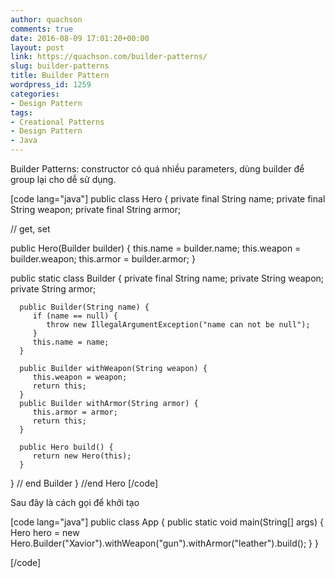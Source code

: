 ```yaml
---
author: quachson
comments: true
date: 2016-08-09 17:01:20+00:00
layout: post
link: https://quachson.com/builder-patterns/
slug: builder-patterns
title: Builder Pattern
wordpress_id: 1259
categories:
- Design Pattern
tags:
- Creational Patterns
- Design Pattern
- Java
---
```


Builder Patterns: constructor có quá nhiều parameters, dùng builder để group lại cho dễ sử dụng.

[code lang="java"]
public class Hero {
   private final String name;
   private final String weapon;
   private final String armor;
 
   // get, set  
  
   public Hero(Builder builder) {
      this.name = builder.name;
      this.weapon = builder.weapon;
      this.armor = builder.armor;
   }

   public static class Builder {
      private final String name;
      private String weapon;
      private String armor;

      public Builder(String name) {
         if (name == null) {
            throw new IllegalArgumentException("name can not be null");
         }
         this.name = name;
      }

      public Builder withWeapon(String weapon) {
         this.weapon = weapon;
         return this;
      }
      public Builder withArmor(String armor) {
         this.armor = armor;
         return this;
      }

      public Hero build() {
         return new Hero(this);
      }

   } // end Builder
}  //end Hero
[/code]

Sau đây là cách gọi để khởi tạo

[code lang="java"]
public class App {
   public static void main(String[] args) {
       Hero hero = new Hero.Builder("Xavior").withWeapon("gun").withArmor("leather").build();
   }
}

[/code]
